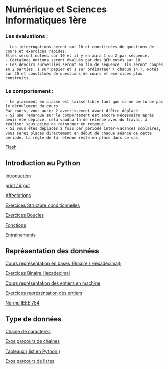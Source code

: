 # Numérique et Sciences Informatiques 1ère



### Les évaluations :

    - Les interrogations seront sur 1h et constituées de questions de cours et exercices rapides.
    Elles seront notées sur 10 et il y en aura 1 ou 2 par séquence.
    - Certaines notions seront évalués par des QCM notés sur 10.
    - Les devoirs surveillés seront en fin de séquence. Ils seront coupés en 2 parties, 1 sur papier et 1 sur ordinateur ( chacun 1h ). Notés sur 20 et constitués de questions de cours et exercices plus construits.

### Le comportement : 

    - Le placement en classe est laissé libre tant que ca ne perturbe pas le déroulement du cours.
    Par cours, vous aurez 2 avertissement avant d'être déplacé.
    - Si une remarque sur le comportement est encore nécessaire après avoir été déplacé, cela vaudra 1h de retenue avec du travail à réaliser sous peine de retourner en retenue.
    - Si vous êtes déplacés 2 fois par période inter-vacances scolaires, vous serez placés directement en début de chaque séance de cette période. La règle de la retenue reste en place dans ce cas.

[Flash](./supports/Python/Flash.pdf)

## Introduction au Python

[Introduction](./supports/Python/Introduction_python.pdf)

[print / input](./supports/Python/Print_input.pdf)

[Affectations](./supports/Python/Affectations_types.pdf)

[Exercices Structure conditionnelles](./supports/Python/Exos_conditionnelles.pdf)

[Exercices Boucles](./supports/Python/Exos_boucle.pdf)

[Fonctions](./supports/Python/Fonctions.pdf)

[Entrainements](./supports/Python/exercices_python.pdf)


## Représentation des données

[Cours représentation en bases (Binaire / Hexadécimal)](./supports/Representation_donnees/Numeration_Binaire_Hexadecimal.pdf)

[Exercices Binaire Hexadecimal](./supports/Representation_donnees/Exercices_Representation_Binaire.pdf)

[Cours représentation des entiers en machine](./supports/Representation_donnees/Cours_Representation_Nombres.pdf)

[Exercices représentation des entiers](./supports/Representation_donnees/Exercices_Representation_Nombres.pdf)

[Norme IEEE 754](./supports/Representation_donnees/norme.pdf)

## Type de données

[Chaine de caracteres](./supports/Types/Parcours_str.pdf)

[Exos parcours de chaines](./supports/Types/exo_str.pdf)

[Tableaux ( list en Python )](./supports/Types/parcours_liste.pdf)

[Exos parcours de listes](./supports/Types/exos_listes.pdf)